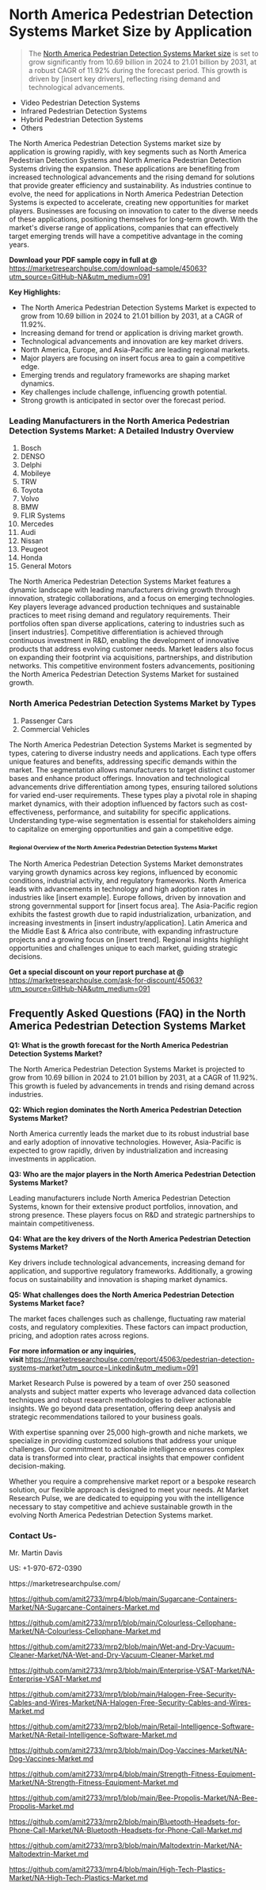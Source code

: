 <h1>North America Pedestrian Detection Systems Market&nbsp;Size by Application</h1><blockquote><p>The <a href="https://marketresearchpulse.com/download-sample/45063?utm_source=GitHub-NA&amp;utm_medium=091">North America Pedestrian Detection Systems Market size</a> is set to grow significantly from 10.69 billion in 2024 to 21.01 billion by 2031, at a robust CAGR of 11.92% during the forecast period. This growth is driven by [insert key drivers], reflecting rising demand and technological advancements.</p></blockquote><ul><li>Video Pedestrian Detection Systems<li> Infrared Pedestrian Detection Systems<li> Hybrid Pedestrian Detection Systems<li> Others</li></ul><p>The North America Pedestrian Detection Systems market size by application is growing rapidly, with key segments such as North America Pedestrian Detection Systems and North America Pedestrian Detection Systems driving the expansion. These applications are benefiting from increased technological advancements and the rising demand for solutions that provide greater efficiency and sustainability. As industries continue to evolve, the need for applications in North America Pedestrian Detection Systems is expected to accelerate, creating new opportunities for market players. Businesses are focusing on innovation to cater to the diverse needs of these applications, positioning themselves for long-term growth. With the market's diverse range of applications, companies that can effectively target emerging trends will have a competitive advantage in the coming years.</p><p><strong>Download your PDF sample copy in full at @ </strong><a href="https://marketresearchpulse.com/download-sample/45063?utm_source=GitHub-NA&amp;utm_medium=091">https://marketresearchpulse.com/download-sample/45063?utm_source=GitHub-NA&amp;utm_medium=091</a></p><p><strong>Key Highlights: </strong></p><ul><li>The North America Pedestrian Detection Systems Market is expected to grow from 10.69 billion in 2024 to 21.01 billion by 2031, at a CAGR of 11.92%.</li><li>Increasing demand for trend or application is driving market growth.</li><li>Technological advancements and innovation are key market drivers.</li><li>North America, Europe, and Asia-Pacific are leading regional markets.</li><li>Major players are focusing on insert focus area to gain a competitive edge.</li><li>Emerging trends and regulatory frameworks are shaping market dynamics.</li><li>Key challenges include challenge, influencing growth potential.</li><li>Strong growth is anticipated in sector over the forecast period.</li></ul><h3>Leading Manufacturers in the North America Pedestrian Detection Systems Market: A Detailed Industry Overview</h3><ol><li>Bosch</li><li>DENSO</li><li>Delphi</li><li>Mobileye</li><li>TRW</li><li>Toyota</li><li>Volvo</li><li>BMW</li><li>FLIR Systems</li><li>Mercedes</li><li>Audi</li><li>Nissan</li><li>Peugeot</li><li>Honda</li><li>General Motors</li></ol><div class="flex max-w-full flex-col flex-grow"><div class="min-h-8 text-message flex w-full flex-col items-end gap-2 whitespace-normal break-words [.text-message+&amp;]:mt-5" dir="auto" data-message-author-role="assistant" data-message-id="fd8432e4-4910-450d-b182-61b7bfb0a01f" data-message-model-slug="gpt-4o"><div class="flex w-full flex-col gap-1 empty:hidden first:pt-[3px]"><div class="markdown prose w-full break-words dark:prose-invert light"><p>The North America Pedestrian Detection Systems Market features a dynamic landscape with leading manufacturers driving growth through innovation, strategic collaborations, and a focus on emerging technologies. Key players leverage advanced production techniques and sustainable practices to meet rising demand and regulatory requirements. Their portfolios often span diverse applications, catering to industries such as [insert industries]. Competitive differentiation is achieved through continuous investment in R&amp;D, enabling the development of innovative products that address evolving customer needs. Market leaders also focus on expanding their footprint via acquisitions, partnerships, and distribution networks. This competitive environment fosters advancements, positioning the North America Pedestrian Detection Systems Market for sustained growth.</p></div></div></div></div><h3>North America Pedestrian Detection Systems Market by Types</h3><ol><li>Passenger Cars<li> Commercial Vehicles</li></ol><div class="flex max-w-full flex-col flex-grow"><div class="min-h-8 text-message flex w-full flex-col items-end gap-2 whitespace-normal break-words [.text-message+&amp;]:mt-5" dir="auto" data-message-author-role="assistant" data-message-id="084470be-0bb7-4664-bddf-5156b4f41249" data-message-model-slug="gpt-4o-mini"><div class="flex w-full flex-col gap-1 empty:hidden first:pt-[3px]"><div class="markdown prose w-full break-words dark:prose-invert light"><p>The North America Pedestrian Detection Systems Market is segmented by types, catering to diverse industry needs and applications. Each type offers unique features and benefits, addressing specific demands within the market. The segmentation allows manufacturers to target distinct customer bases and enhance product offerings. Innovation and technological advancements drive differentiation among types, ensuring tailored solutions for varied end-user requirements. These types play a pivotal role in shaping market dynamics, with their adoption influenced by factors such as cost-effectiveness, performance, and suitability for specific applications. Understanding type-wise segmentation is essential for stakeholders aiming to capitalize on emerging opportunities and gain a competitive edge.</p></div></div></div></div><h3><span style="font-size: 11px;">Regional Overview of the North America Pedestrian Detection Systems Market</span></h3><div class="flex max-w-full flex-col flex-grow"><div class="min-h-8 text-message flex w-full flex-col items-end gap-2 whitespace-normal break-words [.text-message+&amp;]:mt-5" dir="auto" data-message-author-role="assistant" data-message-id="e9038762-ce64-4e30-91c9-9bd413514231" data-message-model-slug="gpt-4o-mini"><div class="flex w-full flex-col gap-1 empty:hidden first:pt-[3px]"><div class="markdown prose w-full break-words dark:prose-invert light"><p>The North America Pedestrian Detection Systems Market demonstrates varying growth dynamics across key regions, influenced by economic conditions, industrial activity, and regulatory frameworks. North America leads with advancements in technology and high adoption rates in industries like [insert example]. Europe follows, driven by innovation and strong governmental support for [insert focus area]. The Asia-Pacific region exhibits the fastest growth due to rapid industrialization, urbanization, and increasing investments in [insert industry/application]. Latin America and the Middle East &amp; Africa also contribute, with expanding infrastructure projects and a growing focus on [insert trend]. Regional insights highlight opportunities and challenges unique to each market, guiding strategic decisions.</p></div></div></div></div><p><strong>Get a special discount on your report purchase at @ </strong><a href="https://marketresearchpulse.com/ask-for-discount/45063?utm_source=GitHub-NA&amp;utm_medium=091">https://marketresearchpulse.com/ask-for-discount/45063?utm_source=GitHub-NA&amp;utm_medium=091</a></p><h2>Frequently Asked Questions (FAQ) in the North America Pedestrian Detection Systems Market</h2><p><strong>Q1: What is the growth forecast for the North America Pedestrian Detection Systems Market?</strong></p><p>The North America Pedestrian Detection Systems Market is projected to grow from 10.69 billion in 2024 to 21.01 billion by 2031, at a CAGR of 11.92%. This growth is fueled by advancements in trends and rising demand across industries.</p><p><strong>Q2: Which region dominates the North America Pedestrian Detection Systems Market?</strong></p><p>North America currently leads the market due to its robust industrial base and early adoption of innovative technologies. However, Asia-Pacific is expected to grow rapidly, driven by industrialization and increasing investments in application.</p><p><strong>Q3: Who are the major players in the North America Pedestrian Detection Systems Market?</strong></p><p>Leading manufacturers include North America Pedestrian Detection Systems, known for their extensive product portfolios, innovation, and strong presence. These players focus on R&amp;D and strategic partnerships to maintain competitiveness.</p><p><strong>Q4: What are the key drivers of the North America Pedestrian Detection Systems Market?</strong></p><p>Key drivers include technological advancements, increasing demand for application, and supportive regulatory frameworks. Additionally, a growing focus on sustainability and innovation is shaping market dynamics.</p><p><strong>Q5: What challenges does the North America Pedestrian Detection Systems Market face?</strong></p><p>The market faces challenges such as challenge, fluctuating raw material costs, and regulatory complexities. These factors can impact production, pricing, and adoption rates across regions.</p><p><strong>For more information or any inquiries, visit&nbsp;</strong><a href="https://marketresearchpulse.com/report/45063/pedestrian-detection-systems-market?utm_source=Linkedin&utm_medium=091">https://marketresearchpulse.com/report/45063/pedestrian-detection-systems-market?utm_source=Linkedin&utm_medium=091</a></p><p>Market Research Pulse is powered by a team of over 250 seasoned analysts and subject matter experts who leverage advanced data collection techniques and robust research methodologies to deliver actionable insights. We go beyond data presentation, offering deep analysis and strategic recommendations tailored to your business goals.</p><p>With expertise spanning over 25,000 high-growth and niche markets, we specialize in providing customized solutions that address your unique challenges. Our commitment to actionable intelligence ensures complex data is transformed into clear, practical insights that empower confident decision-making.</p><p>Whether you require a comprehensive market report or a bespoke research solution, our flexible approach is designed to meet your needs. At Market Research Pulse, we are dedicated to equipping you with the intelligence necessary to stay competitive and achieve sustainable growth in the evolving North America Pedestrian Detection Systems market.</p><h3><strong>Contact Us-</strong></h3><p>Mr. Martin Davis</p><p>US: +1-970-672-0390</p><p>https://marketresearchpulse.com/</p><p><a href="https://github.com/amit2733/mrp4/blob/main/Sugarcane-Containers-Market/NA-Sugarcane-Containers-Market.md">https://github.com/amit2733/mrp4/blob/main/Sugarcane-Containers-Market/NA-Sugarcane-Containers-Market.md</a></p><p><a href="https://github.com/amit2733/mrp1/blob/main/Colourless-Cellophane-Market/NA-Colourless-Cellophane-Market.md">https://github.com/amit2733/mrp1/blob/main/Colourless-Cellophane-Market/NA-Colourless-Cellophane-Market.md</a></p><p><a href="https://github.com/amit2733/mrp2/blob/main/Wet-and-Dry-Vacuum-Cleaner-Market/NA-Wet-and-Dry-Vacuum-Cleaner-Market.md">https://github.com/amit2733/mrp2/blob/main/Wet-and-Dry-Vacuum-Cleaner-Market/NA-Wet-and-Dry-Vacuum-Cleaner-Market.md</a></p><p><a href="https://github.com/amit2733/mrp3/blob/main/Enterprise-VSAT-Market/NA-Enterprise-VSAT-Market.md">https://github.com/amit2733/mrp3/blob/main/Enterprise-VSAT-Market/NA-Enterprise-VSAT-Market.md</a></p><p><a href="https://github.com/amit2733/mrp1/blob/main/Halogen-Free-Security-Cables-and-Wires-Market/NA-Halogen-Free-Security-Cables-and-Wires-Market.md">https://github.com/amit2733/mrp1/blob/main/Halogen-Free-Security-Cables-and-Wires-Market/NA-Halogen-Free-Security-Cables-and-Wires-Market.md</a></p><p><a href="https://github.com/amit2733/mrp2/blob/main/Retail-Intelligence-Software-Market/NA-Retail-Intelligence-Software-Market.md">https://github.com/amit2733/mrp2/blob/main/Retail-Intelligence-Software-Market/NA-Retail-Intelligence-Software-Market.md</a></p><p><a href="https://github.com/amit2733/mrp3/blob/main/Dog-Vaccines-Market/NA-Dog-Vaccines-Market.md">https://github.com/amit2733/mrp3/blob/main/Dog-Vaccines-Market/NA-Dog-Vaccines-Market.md</a></p><p><a href="https://github.com/amit2733/mrp4/blob/main/Strength-Fitness-Equipment-Market/NA-Strength-Fitness-Equipment-Market.md">https://github.com/amit2733/mrp4/blob/main/Strength-Fitness-Equipment-Market/NA-Strength-Fitness-Equipment-Market.md</a></p><p><a href="https://github.com/amit2733/mrp1/blob/main/Bee-Propolis-Market/NA-Bee-Propolis-Market.md">https://github.com/amit2733/mrp1/blob/main/Bee-Propolis-Market/NA-Bee-Propolis-Market.md</a></p><p><a href="https://github.com/amit2733/mrp2/blob/main/Bluetooth-Headsets-for-Phone-Call-Market/NA-Bluetooth-Headsets-for-Phone-Call-Market.md">https://github.com/amit2733/mrp2/blob/main/Bluetooth-Headsets-for-Phone-Call-Market/NA-Bluetooth-Headsets-for-Phone-Call-Market.md</a></p><p><a href="https://github.com/amit2733/mrp3/blob/main/Maltodextrin-Market/NA-Maltodextrin-Market.md">https://github.com/amit2733/mrp3/blob/main/Maltodextrin-Market/NA-Maltodextrin-Market.md</a></p><p><a href="https://github.com/amit2733/mrp4/blob/main/High-Tech-Plastics-Market/NA-High-Tech-Plastics-Market.md">https://github.com/amit2733/mrp4/blob/main/High-Tech-Plastics-Market/NA-High-Tech-Plastics-Market.md</a></p>
